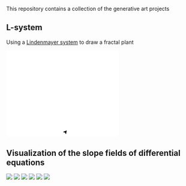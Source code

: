 This repository contains a collection of the generative art projects

## L-system 

Using a [Lindenmayer system](https://en.wikipedia.org/wiki/L-system) to draw a fractal plant

<img src="https://github.com/daanklijn/generative-art/raw/master/results/lsystem.gif" width="300px">

## Visualization of the slope fields of differential equations


<img src="https://github.com/daanklijn/generative-art/raw/master/results/differential.gif" width="300px">
<img src="https://github.com/daanklijn/generative-art/raw/master/results/differential2.gif" width="300px">
<img src="https://github.com/daanklijn/generative-art/raw/master/results/differential3.gif" width="300px">
<img src="https://github.com/daanklijn/generative-art/raw/master/results/differential4.gif" width="300px">
<img src="https://github.com/daanklijn/generative-art/raw/master/results/differential5.gif" width="300px">
<img src="https://github.com/daanklijn/generative-art/raw/master/results/differential6.gif" width="300px">

<!---
Things to try:
- Differential Equations Direction Fields
- Perlin Noise
-->
